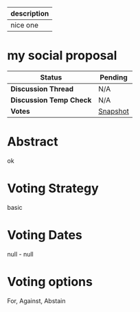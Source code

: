 | description |
| ----------- |
| nice one    |

# my social proposal


  | **Status**            | Pending                                                                                                                                      |
  | --------------------- | ------------------------------------------------------------------------------------------------------------------------------------------- |
  | **Discussion Thread** |  N/A                                                                                              |
  | **Discussion Temp Check** |  N/A                                                                                              |
  | **Votes**             | [Snapshot](https://snapshot.org/#/ens.eth/proposal/7)                                                                                                                                     |
  

# Abstract 
 ok



# Voting Strategy 
 basic

# Voting Dates 
 null - null

# Voting options 
 For, Against, Abstain


